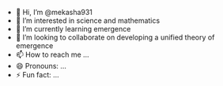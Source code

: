- 👋 Hi, I’m @mekasha931
- 👀 I’m interested in science and mathematics 
- 🌱 I’m currently learning emergence 
- 💞️ I’m looking to collaborate on developing a unified theory of emergence 
- 📫 How to reach me ...
- 😄 Pronouns: ...
- ⚡ Fun fact: ...

<!---
mekasha931/mekasha931 is a ✨ special ✨ repository because its `README.md` (this file) appears on your GitHub profile.
You can click the Preview link to take a look at your changes.
--->
